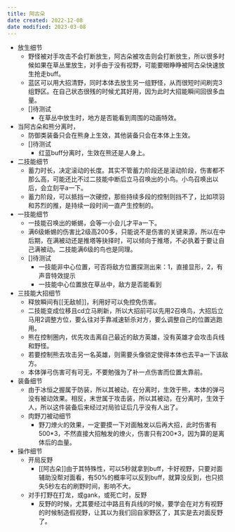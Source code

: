 ```yaml
---
title: 阿古朵
date created: 2022-12-08
date modified: 2023-03-08
---
```


- 放生细节
	- 野怪被对手攻击不会打断放生，阿古朵被攻击则会打断放生，所以很多时候如果在草丛里放生，对手由于没有视野，可能要眼睁睁被阿古朵快速放生抢走buff。
	- 蓝区可以用大招清野，同时本体去放生另一组野怪，从而很短时间刷完3组野区。在自己状态很残的时候尤其好用，因为此时大招能瞬间回很多血量。
	- []待测试
		- 在草丛中放生时，地方是否能看到周围的动画特效。
- 当阿古朵和熊分离时，
	- 防御类装备只会在熊身上生效，其他装备只会在本体上生效。
	- []待测试
		- 红蓝buff分离时，生效在熊还是人身上。
- 二技能细节
	- 蓄力时长，决定滚动的长度。其实不管蓄力阶段还是滚动阶段，伤害都不那么高，可能还比不过二技能中断后立马召唤出的小鸟。小鸟召唤出以后，会立刻平a一下。
	- 蓄力阶段，可以抵挡一次硬控，那些持续多段的控制则挡不了，比如项羽和苏烈的推，是持续一段时间一直产生控制的。
- 一技能细节
	- 一技能召唤出的蜥蜴，会等一小会儿才平a一下。
	- 满6级蜥蜴的伤害比2级高200多，只能说不是伤害的关键来源，所以在中后期，在满被动还是推塔等抉择时，可以倾向于推塔，不必执着于要让自己满被动。二技能满6级的鸟也是同理。
	- []待测试
		- 一技能非中心位置，可否将敌方位置探测出来：1，直接显形，2，有声音特效提示
		- 一技能中心位置放在草丛中，敌方是否能看到
- 三技能大招细节
	- 释放瞬间有[[无敌帧]]，利用好可以免控免伤害。
	- 二技能变成位移且cd立马刷新，所以大招前可以先用2召唤鸟，大招后立马用2调整方位，要么往对手靠减速斩杀对方，要么调整自己的位置逃跑用。
	- 熊在控制圈内，优先攻击离自己最近的敌方英雄，没有英雄才会攻击兵线和野怪。
	- 若要控制熊去攻击另一名英雄，则需要头像锁定使得本体也去平a一下该敌方。
	- 本体弹弓伤害可有可无，不要勉强为了补一点伤害而位置太靠前。
- 装备细节
	- 由于冰恒之握属于防装，所以其被动，在分离时，生效于熊，本体的弹弓没有被动效果。相反，末世属于攻击装，所以其被动，在分离时，生效于人，所以这件装备后来经过对局验证后几乎没有人出了。
	- 肉野刀被动细节
		- 野刀燎火的效果，一定要摸一下对面触发以后再大招，此时伤害有500\*3，不然直接大招触发的燎火，伤害只有200\*3，因为算的是离体后的血量。
- 操作细节
	- 开局反野
		- [[阿古朵]]由于其特殊性，可以5秒就拿到buff，卡好视野，只要对面辅助没帮对面看，有50%的概率可以反到buff，就算没反到，也只损失5秒左右的刷野时间，影响不大。
	- 对手打野在打龙，或gank，或死亡时，反野
		- 反野的时候，尤其要经过中路且有兵线的时候，要学会在对方有视野的时候制造假视野，让其以为我们回自家野区了，其实是去对面反野了。
